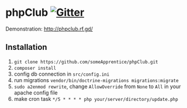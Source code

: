 # phpClub [![Gitter](https://badges.gitter.im/Join%20Chat.svg)](https://gitter.im/someApprentice_phpClub/Lobby)
Demonstration: http://phpclub.rf.gd/

## Installation
1. `git clone https://github.com/someApprentice/phpClub.git`
1. `composer install`
1. config db connection in `src/config.ini`
1. run migrations `vendor/bin/doctrine-migrations migrations:migrate`
1. `sudo a2enmod rewrite`, change `AllowOverride` from `None` to `All` in your apache config file
1. make cron task `*/5 * * * * php your/server/directory/update.php`
